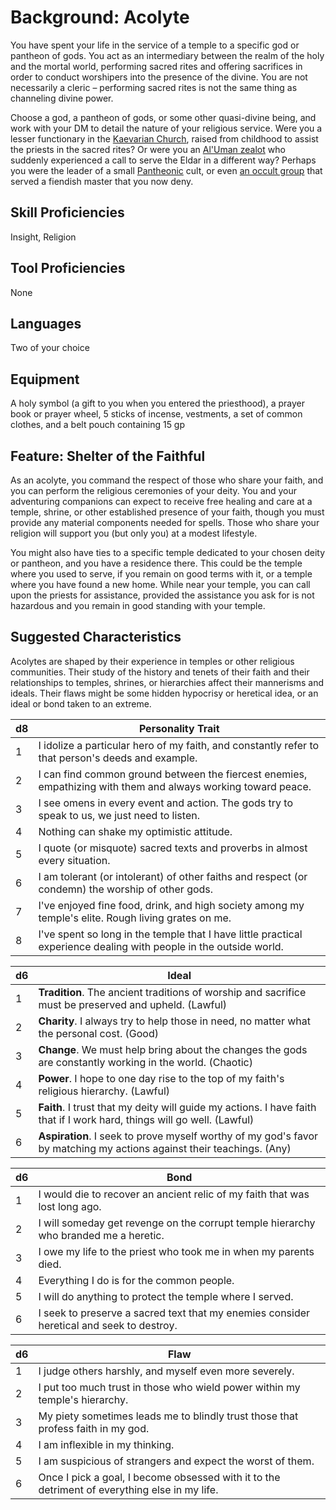 # Background: Acolyte
You have spent your life in the service of a temple to a specific god or pantheon of gods. You act as an intermediary between the realm of the holy and the mortal world, performing sacred rites and offering sacrifices in order to conduct worshipers into the presence of the divine. You are not necessarily a cleric – performing sacred rites is not the same thing as channeling divine power.

Choose a god, a pantheon of gods, or some other quasi-divine being, and work with your DM to detail the nature of your religious service. Were you a lesser functionary in the [Kaevarian Church](/Religions/KaevarianChurch.md), raised from childhood to assist the priests in the sacred rites? Or were you an [Al'Uman zealot](/Religions/AlUma.md) who suddenly experienced a call to serve the Eldar in a different way? Perhaps you were the leader of a small [Pantheonic](/Religions/Pantheon/index.md) cult, or even [an occult group](/Organizations/CultOfTheWyrm.md) that served a fiendish master that you now deny.

## Skill Proficiencies
Insight, Religion

## Tool Proficiencies
None

## Languages
Two of your choice

## Equipment
A holy symbol (a gift to you when you entered the priesthood), a prayer book or prayer wheel, 5 sticks of incense, vestments, a set of common clothes, and a belt pouch containing 15 gp

## Feature: Shelter of the Faithful
As an acolyte, you command the respect of those who share your faith, and you can perform the religious ceremonies of your deity. You and your adventuring companions can expect to receive free healing and care at a temple, shrine, or other established presence of your faith, though you must provide any material components needed for spells. Those who share your religion will support you (but only you) at a modest lifestyle.

You might also have ties to a specific temple dedicated to your chosen deity or pantheon, and you have a residence there. This could be the temple where you used to serve, if you remain on good terms with it, or a temple where you have found a new home. While near your temple, you can call upon the priests for assistance, provided the assistance you ask for is not hazardous and you remain in good standing with your temple.

## Suggested Characteristics
Acolytes are shaped by their experience in temples or other religious communities. Their study of the history and tenets of their faith and their relationships to temples, shrines, or hierarchies affect their mannerisms and ideals. Their flaws might be some hidden hypocrisy or heretical idea, or an ideal or bond taken to an extreme.

d8|Personality Trait
---|------------------
1|I idolize a particular hero of my faith, and constantly refer to that person's deeds and example.
2|I can find common ground between the fiercest enemies, empathizing with them and always working toward peace.
3|I see omens in every event and action. The gods try to speak to us, we just need to listen.
4|Nothing can shake my optimistic attitude.
5|I quote (or misquote) sacred texts and proverbs in almost every situation.
6|I am tolerant (or intolerant) of other faiths and respect (or condemn) the worship of other gods.
7|I've enjoyed fine food, drink, and high society among my temple's elite. Rough living grates on me.
8|I've spent so long in the temple that I have little practical experience dealing with people in the outside world.

d6|Ideal
--|-----
1|**Tradition**. The ancient traditions of worship and sacrifice must be preserved and upheld. (Lawful)
2|**Charity**. I always try to help those in need, no matter what the personal cost. (Good)
3|**Change**. We must help bring about the changes the gods are constantly working in the world. (Chaotic)
4|**Power**. I hope to one day rise to the top of my faith's religious hierarchy. (Lawful)
5|**Faith**. I trust that my deity will guide my actions. I have faith that if I work hard, things will go well. (Lawful)
6|**Aspiration**. I seek to prove myself worthy of my god's favor by matching my actions against their teachings. (Any)

d6|Bond
--|----
1|I would die to recover an ancient relic of my faith that was lost long ago.
2|I will someday get revenge on the corrupt temple hierarchy who branded me a heretic.
3|I owe my life to the priest who took me in when my parents died.
4|Everything I do is for the common people.
5|I will do anything to protect the temple where I served.
6|I seek to preserve a sacred text that my enemies consider heretical and seek to destroy.

d6|Flaw
--|----
1|I judge others harshly, and myself even more severely.
2|I put too much trust in those who wield power within my temple's hierarchy.
3|My piety sometimes leads me to blindly trust those that profess faith in my god.
4|I am inflexible in my thinking.
5|I am suspicious of strangers and expect the worst of them.
6|Once I pick a goal, I become obsessed with it to the detriment of everything else in my life.
